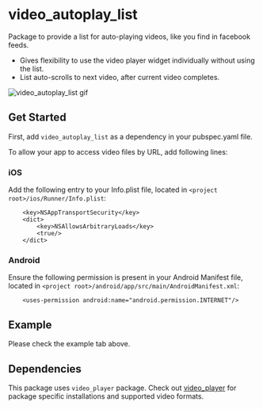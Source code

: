 # video_autoplay_list

Package to provide a list for auto-playing videos, like you find in facebook feeds. 
* Gives flexibility to use the video player widget individually without using the list.
* List auto-scrolls to next video, after current video completes. 

![video_autoplay_list gif](https://github.com/Hitesh822/video_autoplay_list/blob/master/assets/video_autoplay_list.gif)

## Get Started

First, add `video_autoplay_list` as a dependency in your pubspec.yaml file.

To allow your app to access video files by URL, add following lines:

### iOS

Add the following entry to your Info.plist file, located in `<project root>/ios/Runner/Info.plist`:

```
    <key>NSAppTransportSecurity</key>
    <dict>
        <key>NSAllowsArbitraryLoads</key>
        <true/>
    </dict>
```

### Android

Ensure the following permission is present in your Android Manifest file, located in `<project root>/android/app/src/main/AndroidManifest.xml`:

```
    <uses-permission android:name="android.permission.INTERNET"/>
```

## Example

Please check the example tab above.

## Dependencies

This package uses `video_player` package. 
Check out [video_player](https://pub.dev/packages/video_player) for package specific installations and supported video formats.

